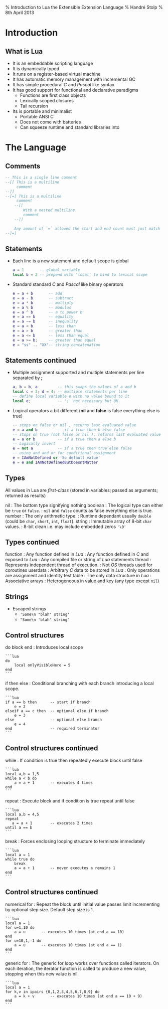 % Introduction to Lua the Extensible Extension Language
% Handré Stolp
% 8th April 2013

Introduction
========================================

What is Lua
----------------------------------------
* It is an embeddable scripting language
* It is dynamically typed
* It runs on a register-based virtual machine
* It has automatic memory management with incremental GC
* It has simple procedural _C_ and _Pascal_ like syntax
* It has good support for functional and declarative paradigms
    * Functions are first class objects
    * Lexically scoped closures
    * Tail recursion
* Its is portable and minimalist
	* Portable ANSI C
	* Does not come with batteries
	* Can squeeze runtime and standard libraries into 

The Language 
========================================

Comments
----------------------------------------

```lua
-- This is a single line comment
--[[ This is a multiline 
     comment
--]]
--[=[ This is a multiline 
     comment
    --[[ 
        With a nested multiline 
        comment
    --]]

    Any amount of `=` allowed the start and end count must just match
--]=]
```

Statements
----------------------------------------
* Each line is a new statement and default scope is global

    ```lua
    a = 1       -- global variable 
    local b = 2 -- prepend with 'local' to bind to lexical scope
    ```

* Standard standard *C* and *Pascal* like binary operators

    ```lua
    e = a + b       -- add
    e = a - b       -- subtract
    e = a * b       -- multiply
    e = a % b       -- modulus
    e = a ^ b       -- a to power b
    e = a == b      -- equality
    e = a ~= b      -- inequality
    e = a < b       -- less than
    e = a > b       -- greater than
    e = a <= b      -- less than equal
    e = a >= b;     -- greater than equal
    e = "ss" .. "XX"-- string concatenation
    ```

Statements continued
----------------------------------------
* Multiple assignment supported and multiple statements per line separated by **;**

    ```lua
    a, b = b, a         -- this swaps the values of a and b
    local c = 3; d = 4; -- multiple statements per line
    -- define local variable e with no value bound to it
    local e;            -- ';' not necessary but OK.
    ```

* Logical operators a bit different (**nil** and **false** is false everything else is true)

    ```lua
    -- stops on false or nil , returns last evaluated value
    e = a and b         -- if a true then b else false
    -- stops on true (not false or nil ), returns last evaluated value
    e = a or b          -- if a true then a else b
    -- Logically invert 
    e = not a           -- if a true then true else false
    -- using and and or for conditional assignment
    e = IAmNotDefined or 'So default value' 
    e = e and IAmNotDefinedButDoesntMatter
    ```

Types
----------------------------------------
All values in Lua are _first-class_ (stored in variables; passed as arguments; returned as results)

nil
:   The bottom type signifying nothing
boolean
:   The logical type can either be `true` or  `false`.
:   `nil` and `false` counts as false everything else is true.
number
:   The only arithmetic type. 
:   Runtime dependant usually `double` (could be `char`, `short`, `int`, `float`).
string
:   Immutable array of 8-bit `char` values.
:   8-bit clean i.e. may include embedded zeros `'\0'`


Types continued
----------------------------------------
function 
:   Any function defined in _Lua_
:   Any function defined in _C_ and exposed to _Lua_
:   Any compiled file or string of _Lua_ statements
thread 
:   Represents independent thread of execution.
:   Not _OS_ threads used for coroutines
userdata
:   Arbitrary _C_ data to be stored in _Lua_
:   Only operations are assignment and identity test
table
:   The only data structure in _Lua_
:   Associative arrays
:   Heterogeneous in value and key (any type except `nil`)

Strings
---------------------------------------
* Escaped strings
    * `'Some\n "blah" string'`
    * `"Some\n 'blah' string"`

Control structures
----------------------------------------
do block end
:   Introduces local scope

    ```lua
    do
        local onlyVisibleHere = 5
    end
    ```
if then else
:   Conditional branching with each branch introducing a local scope.

    ```lua
    if a == b then      -- start if branch
        e = 2
    elseif a == c then  -- optional else if branch
        e = 3 
    else                -- optional else branch
        e = 4
    end                 -- required terminator
    ```

Control structures continued
----------------------------------------
while
:   If condition is true then repeatedly execute block until false

    ```lua
    local a,b = 1,5
    while a < b do
        a = a + 1       -- executes 4 times
    end
    ```
repeat
:   Execute block and if condition is true repeat until false

    ```lua
    local a,b = 4,5
    repeat
       a = a + 1        -- executes 2 times
    until a == b
    ```
break
:   Forces enclosing looping structure to terminate immediately

    ```lua
    local a = 1
    while true do
        break
        a = a + 1       -- never executes a remains 1
    end
    ```

Control structures continued
----------------------------------------
numerical for
:   Repeat the block until initial value passes limit incrementing by optional step size. 
    Default step size is 1.

    ```lua
    local a = 1
    for u=1,10 do
        a = u       -- executes 10 times (at end a == 10)
    end
    for u=10,1,-1 do
        a = u       -- executes 10 times (at end a == 1)
    end
    ```

generic for
:   The generic for loop works over functions called iterators. On each iteration, the 
    iterator function is called to produce a new value, stopping when this new value is nil.

    ```lua
    local a = 1
    for k,v in ipairs {0,1,2,3,4,5,6,7,8,9} do
        a = k + v       -- executes 10 times (at end a == 10 + 9)
    end
    ```
